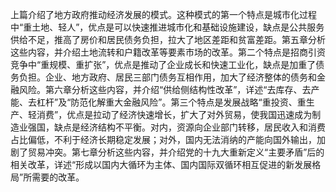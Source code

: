 上篇介绍了地方政府推动经济发展的模式。这种模式的第一个特点是城市化过程中“重土地、轻人”，优点是可以快速推进城市化和基础设施建设，缺点是公共服务供给不足，推高了房价和居民债务负担，拉大了地区差距和贫富差距。第五章分析这些内容，并介绍土地流转和户籍改革等要素市场的改革。第二个特点是招商引资竞争中“重规模、重扩张”，优点是推动了企业成长和快速工业化，缺点是加重了债务负担。企业、地方政府、居民三部门债务互相作用，加大了经济整体的债务和金融风险。第六章分析这些内容，并介绍“供给侧结构性改革”，详述“去库存、去产能、去杠杆”及“防范化解重大金融风险”。第三个特点是发展战略“重投资、重生产、轻消费”，优点是拉动了经济快速增长，扩大了对外贸易，使我国迅速成为制造业强国，缺点是经济结构不平衡。对内，资源向企业部门转移，居民收入和消费占比偏低，不利于经济长期稳定发展；对外，国内无法消纳的产能向国外输出，加剧了贸易冲突。第七章分析这些内容，并介绍党的十九大重新定义“主要矛盾”后的相关改革，详述“形成以国内大循环为主体、国内国际双循环相互促进的新发展格局”所需要的改革。

